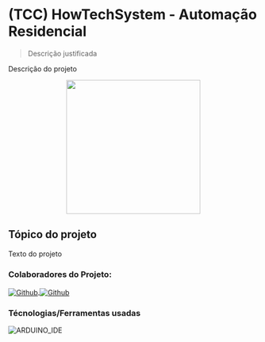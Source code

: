 # (TCC) HowTechSystem - Automação Residencial
> Descrição justificada

Descrição do projeto


<p align="center">
  <img src="https://user-images.githubusercontent.com/99850507/226612111-4523284b-67a1-469d-868f-b8ed3f31af5f.png" width=270px>
</p>

## Tópico do projeto

Texto do projeto


### Colaboradores do Projeto:

<a href="https://github.com/joa0-182" target="_blank">
  <img align="center" src="https://img.shields.io/badge/João Pedro Maria-100000?style=for-the-badge&logo=github&logoColor=white" alt="Github"/>
</a>

<a href="https://github.com/willian1997" target="_blank">
  <img align="center" src="https://img.shields.io/badge/Willian Ferreira Rodrigues-100000?style=for-the-badge&logo=github&logoColor=white" alt="Github"/>
</a>


### Técnologias/Ferramentas usadas

![ARDUINO_IDE](	https://img.shields.io/badge/Arduino_IDE-00979D?style=for-the-badge&logo=arduino&logoColor=white)

